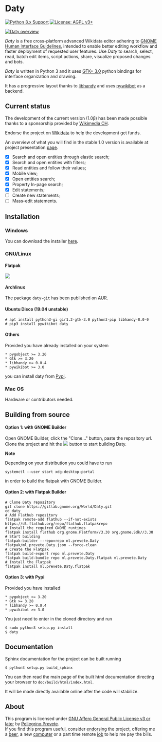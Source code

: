 # Daty

[![Python 3.x Support](https://img.shields.io/pypi/pyversions/Django.svg)](https://python.org)
[![License: AGPL v3+](https://img.shields.io/badge/license-AGPL%20v3%2B-blue.svg)](http://www.gnu.org/licenses/agpl-3.0)

[![Daty overview](https://gitlab.gnome.org/World/Daty/raw/master/screenshots/overview.png)](screenshots/overview.png)

*Daty* is a free cross-platform advanced Wikidata editor adhering to [GNOME Human Interface Guidelines](https://developer.gnome.org/hig/stable/), intended to enable better editing workflow and faster deployment of requested user features.
Use *Daty* to search, select, read, batch edit items, script actions, share, visualize proposed changes and bots.

*Daty* is written in Python 3 and it uses [GTK+ 3.0](https://developer.gnome.org/hig/stable/) python bindings for interface organization and drawing.

It has a progressive layout thanks to [libhandy](https://source.puri.sm/Librem5/libhandy) and uses [pywikibot](https://phabricator.wikimedia.org/project/profile/87/) as a backend. 

## Current status

The development of the current version (1.0β) has been made possible thanks to a sponsorship provided by [Wikimedia CH](https://wikimedia.ch). 

Endorse the project on [Wikidata](https://wikidata.org/wiki/User:Ogoorcs/Daty/Endorsement) to help the development get funds.

An overview of what you will find in the stable 1.0 version is available at project presentation [page](https://prevete.ml/articles/daty.html).


- [X] Search and open entities through elastic search;
- [X] Search and open entities with filters;
- [X] Read entities and follow their values;
- [X] Mobile view;
- [X] Open entities search;
- [X] Property In-page search;
- [X] Edit statements;
- [ ] Create new statements;
- [ ] Mass-edit statements.

## Installation

### Windows
You can download the installer [here](https://gitlab.gnome.org/World/Daty/uploads/41f2a430beae8dba1b1d46f0878eecac/daty-x86_64-1.0beta.msi).

### GNU/Linux

#### Flatpak

[![](https://flathub.org/assets/badges/flathub-badge-en.png)](https://flathub.org/apps/details/ml.prevete.Daty)

#### Archlinux
The package `daty-git` has been published on [AUR](https://aur.archlinux.org/packages/daty-git/).

#### Ubuntu Disco (19.04 unstable)

    # apt install python3-gi gir1.2-gtk-3.0 python3-pip libhandy-0.0-0
    # pip3 install pywikibot daty

#### Others
Provided you have already installed on your system

```
* pygobject >= 3.20
* Gtk >= 3.20
* libhandy >= 0.0.4
* pywikibot >= 3.0
```
you can install daty from [Pypi](https://pypi.org/project/daty/).

### Mac OS
Hardware or contributors needed.

## Building from source

#### Option 1: with GNOME Builder
Open GNOME Builder, click the "Clone..." button, paste the repository url.
Clone the project and hit the ![](https://terminal.run/stuff/run_button.png) button to start building Daty.

**Note**

Depending on your distribution you could have to run

    systemctl --user start xdg-desktop-portal
    
in order to build the flatpak with GNOME Builder.

#### Option 2: with Flatpak Builder
```
# Clone Daty repository
git clone https://gitlab.gnome.org/World/Daty.git
cd daty
# Add Flathub repository
flatpak remote-add flathub --if-not-exists https://dl.flathub.org/repo/flathub.flatpakrepo
# Install the required GNOME runtimes
flatpak install flathub org.gnome.Platform//3.30 org.gnome.Sdk//3.30
# Start building
flatpak-builder --repo=repo ml.prevete.Daty flatpak/ml.prevete.Daty.json --force-clean
# Create the Flatpak
flatpak build-export repo ml.prevete.Daty
flatpak build-bundle repo ml.prevete.Daty.flatpak ml.prevete.Daty
# Install the Flatpak
flatpak install ml.prevete.Daty.flatpak
```

#### Option 3: with Pypi
Provided you have installed

```
* pygobject >= 3.20
* Gtk >= 3.20
* libhandy >= 0.0.4
* pywikibot >= 3.0
```
You just need to enter in the cloned directory and run

    $ sudo python3 setup.py install
    $ daty

## Documentation

Sphinx documentation for the project can be built running

    $ python3 setup.py build_sphinx

You can then read the main page of the built html documentation directing your browser to `doc/build/html/index.html`.

It will be made directly available online after the code will stabilize.

## About

This program is licensed under [GNU Affero General Public License v3 or later](https://www.gnu.org/licenses/agpl-3.0.en.html) by [Pellegrino Prevete](http://prevete.ml).<br>
If you find this program useful, consider [endorsing](https://wikidata.org/wiki/User:Ogoorcs/Daty/Endorsement) the project, offering me a [beer](https://patreon.com/tallero), a new [computer](https://patreon.com/tallero) or a part time remote [job](mailto:pellegrinoprevete@gmail.com) to help me pay the bills.


